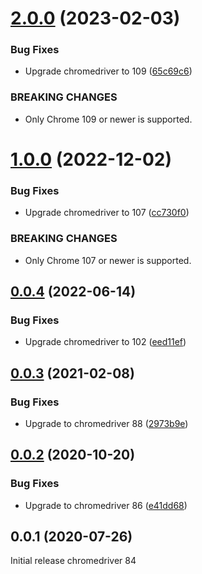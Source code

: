 # [2.0.0](https://github.com/prantlf/grunt-chromedriver/compare/v1.0.0...v2.0.0) (2023-02-03)


### Bug Fixes

* Upgrade chromedriver to 109 ([65c69c6](https://github.com/prantlf/grunt-chromedriver/commit/65c69c652502c377addcdb1630a6f0231f59975f))


### BREAKING CHANGES

* Only Chrome 109 or newer is supported.

# [1.0.0](https://github.com/prantlf/grunt-chromedriver/compare/v0.0.4...v1.0.0) (2022-12-02)

### Bug Fixes

* Upgrade chromedriver to 107 ([cc730f0](https://github.com/prantlf/grunt-chromedriver/commit/cc730f0102a4d15005409a06cd093e6a7f5b0707))

### BREAKING CHANGES

* Only Chrome 107 or newer is supported.

## [0.0.4](https://github.com/prantlf/grunt-chromedriver/compare/v0.0.3...v0.0.4) (2022-06-14)

### Bug Fixes

* Upgrade chromedriver to 102 ([eed11ef](https://github.com/prantlf/grunt-chromedriver/commit/eed11efb4be81e484da3c311a066617ff2813b28))

## [0.0.3](https://github.com/prantlf/grunt-chromedriver/compare/v0.0.2...v0.0.3) (2021-02-08)

### Bug Fixes

* Upgrade to chromedriver 88 ([2973b9e](https://github.com/prantlf/grunt-chromedriver/commit/2973b9e9cf41945913489cfd38f13718126b2e95))

## [0.0.2](https://github.com/prantlf/grunt-chromedriver/compare/v0.0.1...v0.0.2) (2020-10-20)

### Bug Fixes

* Upgrade to chromedriver 86 ([e41dd68](https://github.com/prantlf/grunt-chromedriver/commit/e41dd68849b11e977abbb621fd4ffc228c989e88))

## 0.0.1 (2020-07-26)

Initial release chromedriver 84

